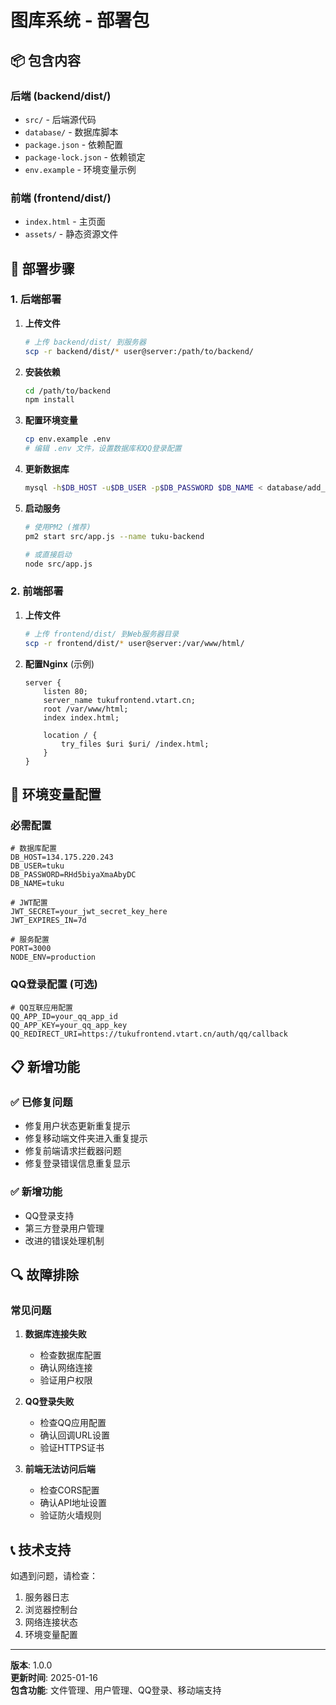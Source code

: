 # 图库系统 - 部署包

## 📦 包含内容

### 后端 (backend/dist/)
- `src/` - 后端源代码
- `database/` - 数据库脚本
- `package.json` - 依赖配置
- `package-lock.json` - 依赖锁定
- `env.example` - 环境变量示例

### 前端 (frontend/dist/)
- `index.html` - 主页面
- `assets/` - 静态资源文件

## 🚀 部署步骤

### 1. 后端部署

1. **上传文件**
   ```bash
   # 上传 backend/dist/ 到服务器
   scp -r backend/dist/* user@server:/path/to/backend/
   ```

2. **安装依赖**
   ```bash
   cd /path/to/backend
   npm install
   ```

3. **配置环境变量**
   ```bash
   cp env.example .env
   # 编辑 .env 文件，设置数据库和QQ登录配置
   ```

4. **更新数据库**
   ```bash
   mysql -h$DB_HOST -u$DB_USER -p$DB_PASSWORD $DB_NAME < database/add_third_party_login.sql
   ```

5. **启动服务**
   ```bash
   # 使用PM2 (推荐)
   pm2 start src/app.js --name tuku-backend
   
   # 或直接启动
   node src/app.js
   ```

### 2. 前端部署

1. **上传文件**
   ```bash
   # 上传 frontend/dist/ 到Web服务器目录
   scp -r frontend/dist/* user@server:/var/www/html/
   ```

2. **配置Nginx** (示例)
   ```nginx
   server {
       listen 80;
       server_name tukufrontend.vtart.cn;
       root /var/www/html;
       index index.html;
       
       location / {
           try_files $uri $uri/ /index.html;
       }
   }
   ```

## 🔧 环境变量配置

### 必需配置
```env
# 数据库配置
DB_HOST=134.175.220.243
DB_USER=tuku
DB_PASSWORD=RHd5biyaXmaAbyDC
DB_NAME=tuku

# JWT配置
JWT_SECRET=your_jwt_secret_key_here
JWT_EXPIRES_IN=7d

# 服务配置
PORT=3000
NODE_ENV=production
```

### QQ登录配置 (可选)
```env
# QQ互联应用配置
QQ_APP_ID=your_qq_app_id
QQ_APP_KEY=your_qq_app_key
QQ_REDIRECT_URI=https://tukufrontend.vtart.cn/auth/qq/callback
```

## 📋 新增功能

### ✅ 已修复问题
- 修复用户状态更新重复提示
- 修复移动端文件夹进入重复提示
- 修复前端请求拦截器问题
- 修复登录错误信息重复显示

### ✅ 新增功能
- QQ登录支持
- 第三方登录用户管理
- 改进的错误处理机制

## 🔍 故障排除

### 常见问题

1. **数据库连接失败**
   - 检查数据库配置
   - 确认网络连接
   - 验证用户权限

2. **QQ登录失败**
   - 检查QQ应用配置
   - 确认回调URL设置
   - 验证HTTPS证书

3. **前端无法访问后端**
   - 检查CORS配置
   - 确认API地址设置
   - 验证防火墙规则

## 📞 技术支持

如遇到问题，请检查：
1. 服务器日志
2. 浏览器控制台
3. 网络连接状态
4. 环境变量配置

---
**版本**: 1.0.0  
**更新时间**: 2025-01-16  
**包含功能**: 文件管理、用户管理、QQ登录、移动端支持




